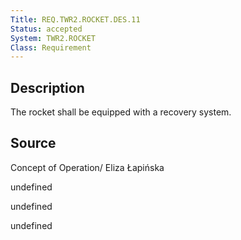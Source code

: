 ```yaml
---
Title: REQ.TWR2.ROCKET.DES.11
Status: accepted
System: TWR2.ROCKET
Class: Requirement
---
```


## Description

The rocket shall be equipped with a recovery system.

## Source

Concept of Operation/ Eliza Łapińska


undefined

undefined

undefined